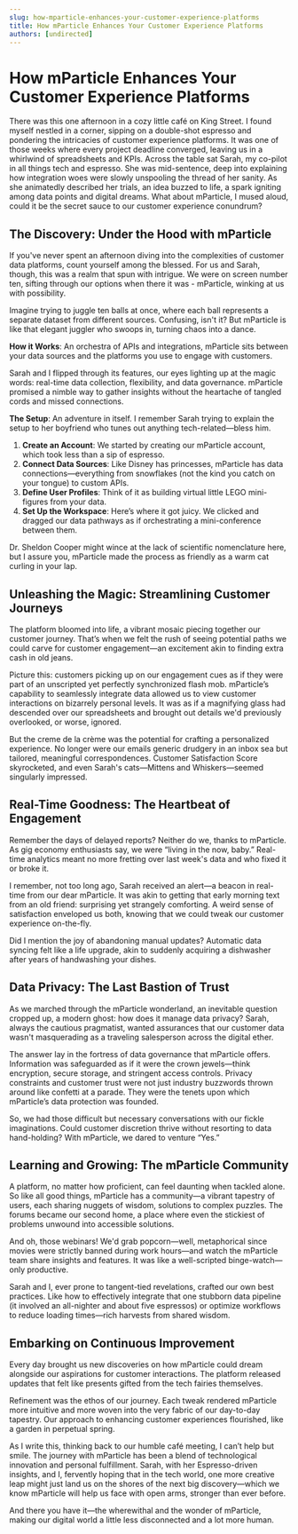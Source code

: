 ```yaml
---
slug: how-mparticle-enhances-your-customer-experience-platforms
title: How mParticle Enhances Your Customer Experience Platforms
authors: [undirected]
---
```



# How mParticle Enhances Your Customer Experience Platforms

There was this one afternoon in a cozy little café on King Street. I found myself nestled in a corner, sipping on a double-shot espresso and pondering the intricacies of customer experience platforms. It was one of those weeks where every project deadline converged, leaving us in a whirlwind of spreadsheets and KPIs. Across the table sat Sarah, my co-pilot in all things tech and espresso. She was mid-sentence, deep into explaining how integration woes were slowly unspooling the thread of her sanity. As she animatedly described her trials, an idea buzzed to life, a spark igniting among data points and digital dreams. What about mParticle, I mused aloud, could it be the secret sauce to our customer experience conundrum? 

## The Discovery: Under the Hood with mParticle

If you've never spent an afternoon diving into the complexities of customer data platforms, count yourself among the blessed. For us and Sarah, though, this was a realm that spun with intrigue. We were on screen number ten, sifting through our options when there it was - mParticle, winking at us with possibility.

Imagine trying to juggle ten balls at once, where each ball represents a separate dataset from different sources. Confusing, isn't it? But mParticle is like that elegant juggler who swoops in, turning chaos into a dance. 

**How it Works**: An orchestra of APIs and integrations, mParticle sits between your data sources and the platforms you use to engage with customers. 

Sarah and I flipped through its features, our eyes lighting up at the magic words: real-time data collection, flexibility, and data governance. mParticle promised a nimble way to gather insights without the heartache of tangled cords and missed connections.

**The Setup**: An adventure in itself. I remember Sarah trying to explain the setup to her boyfriend who tunes out anything tech-related—bless him.

1. **Create an Account**: We started by creating our mParticle account, which took less than a sip of espresso.
2. **Connect Data Sources**: Like Disney has princesses, mParticle has data connections—everything from snowflakes (not the kind you catch on your tongue) to custom APIs.
3. **Define User Profiles**: Think of it as building virtual little LEGO mini-figures from your data.
4. **Set Up the Workspace**: Here’s where it got juicy. We clicked and dragged our data pathways as if orchestrating a mini-conference between them.

Dr. Sheldon Cooper might wince at the lack of scientific nomenclature here, but I assure you, mParticle made the process as friendly as a warm cat curling in your lap.

## Unleashing the Magic: Streamlining Customer Journeys

The platform bloomed into life, a vibrant mosaic piecing together our customer journey. That’s when we felt the rush of seeing potential paths we could carve for customer engagement—an excitement akin to finding extra cash in old jeans.

Picture this: customers picking up on our engagement cues as if they were part of an unscripted yet perfectly synchronized flash mob. mParticle’s capability to seamlessly integrate data allowed us to view customer interactions on bizarrely personal levels. It was as if a magnifying glass had descended over our spreadsheets and brought out details we'd previously overlooked, or worse, ignored.

But the creme de la crème was the potential for crafting a personalized experience. No longer were our emails generic drudgery in an inbox sea but tailored, meaningful correspondences. Customer Satisfaction Score skyrocketed, and even Sarah's cats—Mittens and Whiskers—seemed singularly impressed.

## Real-Time Goodness: The Heartbeat of Engagement

Remember the days of delayed reports? Neither do we, thanks to mParticle. As gig economy enthusiasts say, we were “living in the now, baby.” Real-time analytics meant no more fretting over last week's data and who fixed it or broke it.

I remember, not too long ago, Sarah received an alert—a beacon in real-time from our dear mParticle. It was akin to getting that early morning text from an old friend: surprising yet strangely comforting. A weird sense of satisfaction enveloped us both, knowing that we could tweak our customer experience on-the-fly.

Did I mention the joy of abandoning manual updates? Automatic data syncing felt like a life upgrade, akin to suddenly acquiring a dishwasher after years of handwashing your dishes. 

## Data Privacy: The Last Bastion of Trust

As we marched through the mParticle wonderland, an inevitable question cropped up, a modern ghost: how does it manage data privacy? Sarah, always the cautious pragmatist, wanted assurances that our customer data wasn't masquerading as a traveling salesperson across the digital ether.

The answer lay in the fortress of data governance that mParticle offers. Information was safeguarded as if it were the crown jewels—think encryption, secure storage, and stringent access controls. Privacy constraints and customer trust were not just industry buzzwords thrown around like confetti at a parade. They were the tenets upon which mParticle’s data protection was founded.

So, we had those difficult but necessary conversations with our fickle imaginations. Could customer discretion thrive without resorting to data hand-holding? With mParticle, we dared to venture “Yes.”

## Learning and Growing: The mParticle Community

A platform, no matter how proficient, can feel daunting when tackled alone. So like all good things, mParticle has a community—a vibrant tapestry of users, each sharing nuggets of wisdom, solutions to complex puzzles. The forums became our second home, a place where even the stickiest of problems unwound into accessible solutions.

And oh, those webinars! We'd grab popcorn—well, metaphorical since movies were strictly banned during work hours—and watch the mParticle team share insights and features. It was like a well-scripted binge-watch—only productive.

Sarah and I, ever prone to tangent-tied revelations, crafted our own best practices. Like how to effectively integrate that one stubborn data pipeline (it involved an all-nighter and about five espressos) or optimize workflows to reduce loading times—rich harvests from shared wisdom.

## Embarking on Continuous Improvement

Every day brought us new discoveries on how mParticle could dream alongside our aspirations for customer interactions. The platform released updates that felt like presents gifted from the tech fairies themselves. 

Refinement was the ethos of our journey. Each tweak rendered mParticle more intuitive and more woven into the very fabric of our day-to-day tapestry. Our approach to enhancing customer experiences flourished, like a garden in perpetual spring.

As I write this, thinking back to our humble café meeting, I can’t help but smile. The journey with mParticle has been a blend of technological innovation and personal fulfillment. Sarah, with her Espresso-driven insights, and I, fervently hoping that in the tech world, one more creative leap might just land us on the shores of the next big discovery—which we know mParticle will help us face with open arms, stronger than ever before. 

And there you have it—the wherewithal and the wonder of mParticle, making our digital world a little less disconnected and a lot more human.